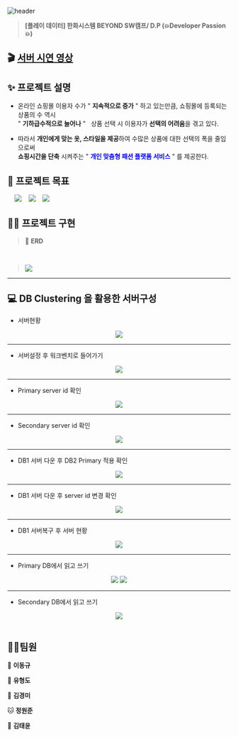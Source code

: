 ![header](https://capsule-render.vercel.app/api?type=Waving&color=F7BE81&height=250&section=header&text=👕LONUA👕&desc=All%20For%20Individual%20Customized%20Fashion&descSize=20&descAlign=50&descAlignY=70&fontSize=100&animation=fadeIn&fontColor=B404AE)
> **[플레이 데이터] 한화시스템 BEYOND SW캠프/ D.P (💥Developer Passion💥)**


## 🎬 [서버 시연 영상](https://youtu.be/oUENDKls7C4)   


## ✨ 프로젝트 설명

 - 온라인 쇼핑몰 이용자 수가 " **지속적으로 증가** " 하고 있는만큼, 쇼핑몰에 등록되는 상품의 수 역시  
   " **기하급수적으로 늘어나** " &nbsp;&nbsp;상품 선택 시 이용자가 **선택의 어려움**을 겪고 있다.
 
 
 - 따라서 **개인에게 맞는 옷, 스타일을 제공**하여 수많은 상품에 대한 선택의 폭을 줄임으로써  
   **쇼핑시간을 단축** 시켜주는 " **<span style="color:blue">개인 맞춤형 패션 플랫폼 서비스</span>** " 를 제공한다.
## 📌 프로젝트 목표
&nbsp;&nbsp;&nbsp;&nbsp;<img src="https://img.shields.io/badge/L i n u x-FCC624?style=flat&logo=linux&logoColor=black"></a>
&nbsp;&nbsp;&nbsp;<img src="https://img.shields.io/badge/MySQL InnoDB-4479A1?style=flat&logo=MySQL&logoColor=white"/></a>
&nbsp;&nbsp;&nbsp;<img src="https://img.shields.io/badge/CentOS   8-262577?style=flat&logo=centos&logoColor=white&color=purple"/></a></a>


## 🙆‍♀️ 프로젝트 구현

> 📝 **ERD**
<br>

><img src="./img/ERD.PNG"/>

---

## 💻 DB Clustering 을 활용한 서버구성
* 서버현황
<center>
    <img src="./img/gif/01_서버현황.gif" />
</center>

---

* 서버설정 후 워크벤치로 들어가기
<center>
    <img src="./img/gif/02_워크벤치로 들어가기.gif" />
</center>

---

* Primary server id 확인
<center>
    <img src="./img/gif/03_프라이머리 서버아이디 확인.gif" />
</center>

---

* Secondary server id 확인
<center>
    <img src="./img/gif/04_세컨더리 서버아이디 확인.gif" />
</center>

---

* DB1 서버 다운 후 DB2 Primary 적용 확인
<center>
    <img src="./img/gif/05_DB1 죽였을때.gif" />
</center>

---

* DB1 서버 다운 후 server id 변경 확인
<center>
    <img src="./img/gif/06_DB1 죽이고 6446접속.gif" />
</center>

---

* DB1 서버복구 후 서버 현황
<center>
    <img src="./img/gif/07_DB1다시 살렸을때 서버 현황.gif" />
</center>

---

* Primary DB에서 읽고 쓰기
<center>
    <img src="./img/gif/08_프라이머리에서 읽기.gif" />
    <img src="./img/gif/09_프라이머리에서 쓰기.gif" />
</center>

---

* Secondary DB에서 읽고 쓰기
<center>
    <img src="./img/gif/10_세컨더리에서 읽기쓰기.gif" />
</center>




<br>


## 🤼‍♂️팀원

🐯 **이동규**

🐶 **유형도**

🐺 **김경미**

🐱 **정원준**

🦁 **김태윤**
